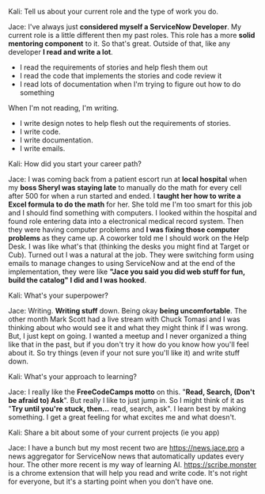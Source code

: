 Kali: Tell us about your current role and the type of work you do.

Jace: I've always just **considered myself a ServiceNow Developer**.  My current role is a little different then my past roles.  This role has a more **solid mentoring component** to it.  So that's great.  Outside of that, like any developer **I read and write a lot**.

- I read the requirements of stories and help flesh them out
- I read the code that implements the stories and code review it
- I read lots of documentation when I'm trying to figure out how to do something

When I'm not reading, I'm writing.
- I write design notes to help flesh out the requirements of stories.
- I write code.
- I write documentation.
- I write emails.

Kali: How did you start your career path?

Jace: I was coming back from a patient escort run at **local hospital** when my **boss Sheryl was staying late** to manually do the math for every cell after 500 for when a run started and ended.  I **taught her how to write a Excel formula to do the math** for her.  She told me I'm too smart for this job and I should find something with computers.  I looked within the hospital and found role entering data into a electronical medical record system.  Then they were having computer problems and **I was fixing those computer problems** as they came up.  A coworker told me I should work on the Help Desk.  I was like what's that (thinking the desks you might find at Target or Cub).  Turned out I was a natural at the job.  They were switching form using emails to manage changes to using ServiceNow and at the end of the implementation, they were like **"Jace you said you did web stuff for fun, build the catalog"  I did and I was hooked**.

Kali: What's your superpower?

Jace: Writing.  **Writing stuff** down.  Being okay **being uncomfortable**.  The other month Mark Scott had a live stream with Chuck Tomasi and I was thinking about who would see it and what they might think if I was wrong.  But, I just kept on going.  I wanted a meetup and I never organized a thing like that in the past, but if you don't try it how do you know how you'll feel about it.  So try things (even if your not sure you'll like it) and write stuff down.

Kali: What's your approach to learning?

Jace: I really like the **FreeCodeCamps motto** on this.  "**Read, Search, (Don't be afraid to) Ask**".  But really I like to just jump in.  So I might think of it as "**Try until you're stuck, then...** read, search, ask".  I learn best by making something.  I get a great feeling for what excites me and what doesn't.

Kali: Share a bit about some of your current projects (ie you app)

Jace: I have a bunch but my most recent two are https://news.jace.pro a news aggregator for ServiceNow news that automatically updates every hour.  The other more recent is my way of learning AI.  https://scribe.monster is a chrome extension that will help you read and write code.  It's not right for everyone, but it's a starting point when you don't have one.